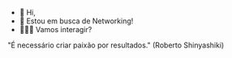 - 👋 Hi,
- 🌱 Estou em busca de Networking!
- 🤜🏽🤛 Vamos interagir?




"É necessário criar paixão por resultados." 
(Roberto Shinyashiki)




<!---
Maisa-Fernandes/Maisa-Fernandes is a ✨ special ✨ repository because its `README.md` (this file) appears on your GitHub profile.
You can click the Preview link to take a look at your changes.
--->
